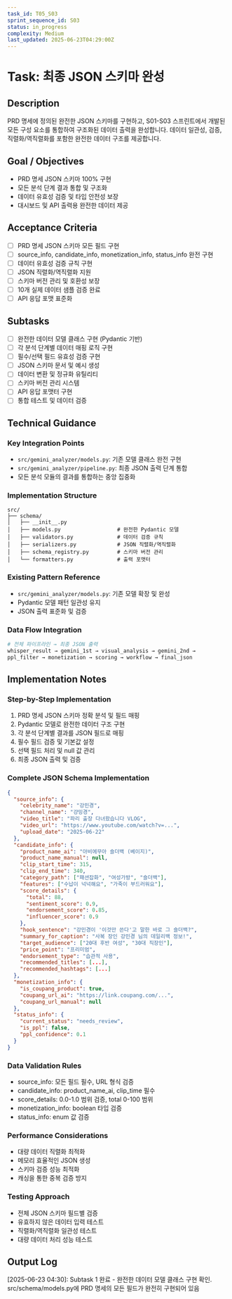 ```yaml
---
task_id: T05_S03
sprint_sequence_id: S03
status: in_progress
complexity: Medium
last_updated: 2025-06-23T04:29:00Z
---
```


# Task: 최종 JSON 스키마 완성

## Description
PRD 명세에 정의된 완전한 JSON 스키마를 구현하고, S01-S03 스프린트에서 개발된 모든 구성 요소를 통합하여 구조화된 데이터 출력을 완성합니다. 데이터 일관성, 검증, 직렬화/역직렬화를 포함한 완전한 데이터 구조를 제공합니다.

## Goal / Objectives
- PRD 명세 JSON 스키마 100% 구현
- 모든 분석 단계 결과 통합 및 구조화
- 데이터 유효성 검증 및 타입 안전성 보장
- 대시보드 및 API 출력용 완전한 데이터 제공

## Acceptance Criteria
- [ ] PRD 명세 JSON 스키마 모든 필드 구현
- [ ] source_info, candidate_info, monetization_info, status_info 완전 구현
- [ ] 데이터 유효성 검증 규칙 구현
- [ ] JSON 직렬화/역직렬화 지원
- [ ] 스키마 버전 관리 및 호환성 보장
- [ ] 10개 실제 데이터 샘플 검증 완료
- [ ] API 응답 포맷 표준화

## Subtasks
- [ ] 완전한 데이터 모델 클래스 구현 (Pydantic 기반)
- [ ] 각 분석 단계별 데이터 매핑 로직 구현
- [ ] 필수/선택 필드 유효성 검증 구현
- [ ] JSON 스키마 문서 및 예시 생성
- [ ] 데이터 변환 및 정규화 유틸리티
- [ ] 스키마 버전 관리 시스템
- [ ] API 응답 포맷터 구현
- [ ] 통합 테스트 및 데이터 검증

## Technical Guidance

### Key Integration Points
- `src/gemini_analyzer/models.py`: 기존 모델 클래스 완전 구현
- `src/gemini_analyzer/pipeline.py`: 최종 JSON 출력 단계 통합
- 모든 분석 모듈의 결과를 통합하는 중앙 집중화

### Implementation Structure
```
src/
├── schema/
│   ├── __init__.py
│   ├── models.py                  # 완전한 Pydantic 모델
│   ├── validators.py              # 데이터 검증 규칙
│   ├── serializers.py             # JSON 직렬화/역직렬화
│   ├── schema_registry.py         # 스키마 버전 관리
│   └── formatters.py              # 출력 포맷터
```

### Existing Pattern Reference
- `src/gemini_analyzer/models.py`: 기존 모델 확장 및 완성
- Pydantic 모델 패턴 일관성 유지
- JSON 출력 표준화 및 검증

### Data Flow Integration
```python
# 전체 파이프라인 → 최종 JSON 출력
whisper_result → gemini_1st → visual_analysis → gemini_2nd → 
ppl_filter → monetization → scoring → workflow → final_json
```

## Implementation Notes

### Step-by-Step Implementation
1. PRD 명세 JSON 스키마 정확 분석 및 필드 매핑
2. Pydantic 모델로 완전한 데이터 구조 구현
3. 각 분석 단계별 결과를 JSON 필드로 매핑
4. 필수 필드 검증 및 기본값 설정
5. 선택 필드 처리 및 null 값 관리
6. 최종 JSON 출력 및 검증

### Complete JSON Schema Implementation
```json
{
  "source_info": {
    "celebrity_name": "강민경",
    "channel_name": "걍밍경",
    "video_title": "파리 출장 다녀왔습니다 VLOG",
    "video_url": "https://www.youtube.com/watch?v=...",
    "upload_date": "2025-06-22"
  },
  "candidate_info": {
    "product_name_ai": "아비에무아 숄더백 (베이지)",
    "product_name_manual": null,
    "clip_start_time": 315,
    "clip_end_time": 340,
    "category_path": ["패션잡화", "여성가방", "숄더백"],
    "features": ["수납이 넉넉해요", "가죽이 부드러워요"],
    "score_details": {
      "total": 88,
      "sentiment_score": 0.9,
      "endorsement_score": 0.85,
      "influencer_score": 0.9
    },
    "hook_sentence": "강민경이 '이것만 쓴다'고 말한 바로 그 숄더백?",
    "summary_for_caption": "사복 장인 강민경 님의 데일리백 정보!",
    "target_audience": ["20대 후반 여성", "30대 직장인"],
    "price_point": "프리미엄",
    "endorsement_type": "습관적 사용",
    "recommended_titles": [...],
    "recommended_hashtags": [...]
  },
  "monetization_info": {
    "is_coupang_product": true,
    "coupang_url_ai": "https://link.coupang.com/...",
    "coupang_url_manual": null
  },
  "status_info": {
    "current_status": "needs_review",
    "is_ppl": false,
    "ppl_confidence": 0.1
  }
}
```

### Data Validation Rules
- source_info: 모든 필드 필수, URL 형식 검증
- candidate_info: product_name_ai, clip_time 필수
- score_details: 0.0-1.0 범위 검증, total 0-100 범위
- monetization_info: boolean 타입 검증
- status_info: enum 값 검증

### Performance Considerations
- 대량 데이터 직렬화 최적화
- 메모리 효율적인 JSON 생성
- 스키마 검증 성능 최적화
- 캐싱을 통한 중복 검증 방지

### Testing Approach
- 전체 JSON 스키마 필드별 검증
- 유효하지 않은 데이터 입력 테스트
- 직렬화/역직렬화 일관성 테스트
- 대량 데이터 처리 성능 테스트

## Output Log

[2025-06-23 04:30]: Subtask 1 완료 - 완전한 데이터 모델 클래스 구현 확인. src/schema/models.py에 PRD 명세의 모든 필드가 완전히 구현되어 있음